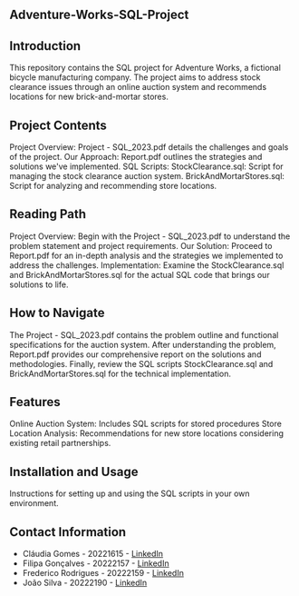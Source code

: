 ## Adventure-Works-SQL-Project

## Introduction
This repository contains the SQL project for Adventure Works, a fictional bicycle manufacturing company. The project aims to address stock clearance issues through an online auction system and recommends locations for new brick-and-mortar stores.

## Project Contents
Project Overview: Project - SQL_2023.pdf details the challenges and goals of the project.
Our Approach: Report.pdf outlines the strategies and solutions we've implemented.
SQL Scripts:
StockClearance.sql: Script for managing the stock clearance auction system.
BrickAndMortarStores.sql: Script for analyzing and recommending store locations.

## Reading Path
Project Overview: Begin with the Project - SQL_2023.pdf to understand the problem statement and project requirements.
Our Solution: Proceed to Report.pdf for an in-depth analysis and the strategies we implemented to address the challenges.
Implementation: Examine the StockClearance.sql and BrickAndMortarStores.sql for the actual SQL code that brings our solutions to life.

## How to Navigate
The Project - SQL_2023.pdf contains the problem outline and functional specifications for the auction system.
After understanding the problem, Report.pdf provides our comprehensive report on the solutions and methodologies.
Finally, review the SQL scripts StockClearance.sql and BrickAndMortarStores.sql for the technical implementation.

## Features
Online Auction System: Includes SQL scripts for stored procedures
Store Location Analysis: Recommendations for new store locations considering existing retail partnerships.

## Installation and Usage
Instructions for setting up and using the SQL scripts in your own environment.

## Contact Information
- Cláudia Gomes - 20221615 - [LinkedIn](https://www.linkedin.com/in/cláudia-gomes-4b8bbb191/)
- Filipa Gonçalves - 20222157 - [LinkedIn](https://www.linkedin.com/in/filipa-gonçalves-71970115a/)
- Frederico Rodrigues - 20222159 - [LinkedIn](https://www.linkedin.com/in/frederico-rodrigues-895897101/)
- João Silva - 20222190 - [LinkedIn](https://www.linkedin.com/in/joao-silva-8625034a/)


